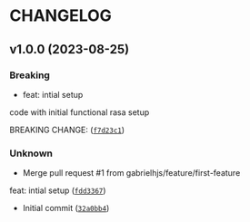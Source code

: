 # CHANGELOG



## v1.0.0 (2023-08-25)

### Breaking

* feat: intial setup

code with initial functional rasa setup

BREAKING CHANGE: ([`f7d23c1`](https://github.com/gabrielhjs/rasa-template/commit/f7d23c17458f31d5d604805d940690b01bfede8f))

### Unknown

* Merge pull request #1 from gabrielhjs/feature/first-feature

feat: intial setup ([`fdd3367`](https://github.com/gabrielhjs/rasa-template/commit/fdd3367c4bcc1a9128c13ef95b38c979832f439d))

* Initial commit ([`32a0bb4`](https://github.com/gabrielhjs/rasa-template/commit/32a0bb42ea4ebee201e846a7b08e3b74569715e3))
